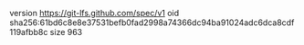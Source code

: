 version https://git-lfs.github.com/spec/v1
oid sha256:61bd6c8e8e37531befb0fad2998a74366dc94ba91024adc6dca8cdf119afbb8c
size 963
